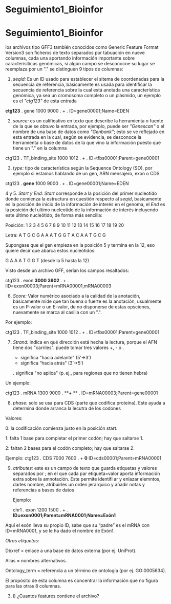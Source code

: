# Seguimiento1_Bioinfor

# Seguimiento1_Bioinfor
los archivos tipo GFF3 también conocidos como Generic Feature Format Version3
son ficheros de texto separados por tabuación en nueve columnas, cada una aportando información importante sobre caracterísiticas genómicas, si algún campo se desconocoe su lugar se reemplaza por un "." se distinguen 9 tipos de columnas:


1. *seqid:* Es un ID usado para establecer el sitema de coordenadas para la secuencia de referencia, básicamente es usada para identificar la secuencia de referencia sobre la cual está anotada una característica genómica, ya sea un cromosoma completo o un plásmido, un ejemplo es el *"ctg123"* de esta entrada
   
  **ctg123** . gene            1000  9000  .  +  .  ID=gene00001;Name=EDEN

2. *source:* es un calificativo en texto que describe la herramienta o fuente de la que se obtuvo la entrada, por ejemplo, puede ser *"Genescan"* o el nombre de una base de datos como *"Genbank"*; esto se ve reflejado en esta entrada en la cual, según se evidencia, se desconoce la herramienta o base de datos de la que vino la información puesto que tiene un "." en la columna

   
  ctg123 **.** TF_binding_site 1000  1012  .  +  .  ID=tfbs00001;Parent=gene00001


3. *type:*  tipo de característica según la Sequence Ontology (SO), por ejemplo si estamos hablando de un gen, ARN mensajero, exon o CDS

   
  ctg123 . **gene**            1000  9000  .  +  .  ID=gene00001;Name=EDEN
 
4 y 5. *Start y End:* *Start* corresponde a la posición del primer nucleotido donde comienza la estructura en cuestión respecto al *seqid*, basicamente es la posición de inicio de la información de interés en el genoma, el *End* es la posición del ultimo nucleotido de la información de interés incluyendo este último nucleótido, de forma más sencilla:


Posición:  1  2  3  4  5  6  7  8  9 10 11 12 13 14 15 16 17 18 19 20


Letra:     A  T  G  C  G  A  A  A  T  G  G  T  A  C  A  A  T  G  C  G


Supongase que el gen empieza en la posición 5 y termina en la 12, eso quiere decir que abarca estos nucleótidos:

G  A  A  A  T  G  G  T  (desde la 5 hasta la 12)

Visto desde un archivo GFF, serían los campos resaltados:

ctg123 . exon            **3000  3902**  .  +  .  lID=exon00003;Parent=mRNA00001,mRNA00003

6. *Score:* Valor numérico asociado a la calidad de la anotación, básicamente mide que tan buena o fuerte es la anotación, usualmente es un P-valor o un E-valor, de no disponerse de estas opsciones, nuevamente se marca al casilla con un ".".

Por ejemplo:

ctg123 . TF_binding_site 1000  1012  **.**  +  .  ID=tfbs00001;Parent=gene00001

 7. *Strand:* indica en qué dirección está hecha la lectura, porque el AFN tiene dos "carriles". puede tomar tres valores +, - o .

    
    + significa "hacia adelante" (5’→3’)
   
      
    - significa “hacia atrás” (3’→5’)
   
      
    . significa "no aplica" (p. ej., para regiones que no tienen hebra)

    

Un ejemplo:

  ctg123 . mRNA            1300 9000  .  **+ ** .  ID=mRNA00003;Parent=gene00001

8. *phase:* solo se usa para CDS (parte que codifica proteína). Este ayuda a determina donde arranca la lecutra de los codones
   
Valores:

0: la codificación comienza justo en la posición start.

1: falta 1 base para completar el primer codón; hay que saltarse 1.

2: faltan 2 bases para el codón completo; hay que saltarse 2.

Ejemplo: 
ctg123 . CDS             7000 7600  .  +  **0**  ID=cds00001;Parent=mRNA00001
  
9. *atributes:* este es un campo de texto que guarda etiquetas y valores separados por ; en el que cada par etiqueta=valor aporta información extra sobre la amnotación. Este permite identifi ar y enlazar elemntos, darles nombre, atribuirles un orden jerarquico y añadir notas y referencias a bases de datos

   Ejemplo:

   chr1 . exon 1200 1500 . + . **ID=exon0001;Parent=mRNA0001;Name=Exón1**
   
Aquí el exón lleva su propio ID, sabe que su “padre” es el mRNA con ID=mRNA0001, y se le ha dado el nombre de Exón1.

*Otras etiquetas:*

Dbxref = enlace a una base de datos externa (por ej. UniProt).

Alias = nombres alternativos.

Ontology_term = referencia a un término de ontología (por ej. GO:0005634).

El propósito de esta columna es concentrar la información que no figura para las otras 8 columnas.

3. i) ¿Cuantos features contiene el archivo?

   

